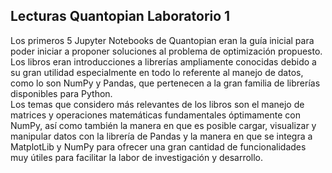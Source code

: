 ## Lecturas Quantopian Laboratorio 1

Los primeros 5 Jupyter Notebooks de Quantopian eran la guía inicial para poder iniciar a proponer soluciones al problema de optimización propuesto. Los libros eran introducciones a librerías ampliamente conocidas debido a su gran utilidad especialmente en todo lo referente al manejo de datos, como lo son NumPy y Pandas, que pertenecen a la gran familia de librerías disponibles para Python.  
Los temas que considero más relevantes de los libros son el manejo de matrices y operaciones matemáticas fundamentales óptimamente con NumPy, así como también la manera en que es posible cargar, visualizar y manipular datos con la librería de Pandas y la manera en que se integra a MatplotLib y NumPy para ofrecer una gran cantidad de funcionalidades muy útiles para facilitar la labor de investigación y desarrollo.
